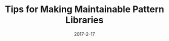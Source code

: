 ---
layout: none
title:  "Tips for Making Maintainable Pattern Libraries"
date:   2017-2-17
categories: frontend tutorial
excerpt: "It's easy to see why pattern libraries are useful, but tough to successfully maintain them over time."

featured-img: /img/posts/newhaven-io/bg.jpg

external_url: http://newhaven.io/blog/tips-maintainable-pattern-libraries/
---